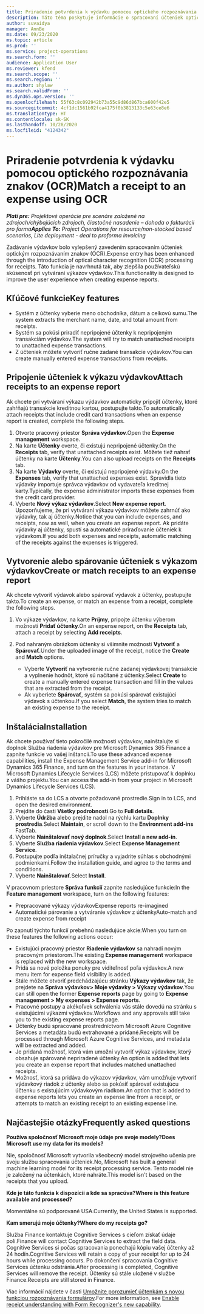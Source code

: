 ```yaml
---
title: Priradenie potvrdenia k výdavku pomocou optického rozpoznávania znakov (OCR)
description: Táto téma poskytuje informácie o spracovaní účteniek optickým rozpoznávaním znakov (OCR).
author: suvaidya
manager: AnnBe
ms.date: 09/23/2020
ms.topic: article
ms.prod: ''
ms.service: project-operations
ms.search.form: ''
audience: Application User
ms.reviewer: kfend
ms.search.scope: ''
ms.search.region: ''
ms.author: shylaw
ms.search.validFrom: ''
ms.dyn365.ops.version: ''
ms.openlocfilehash: 55f63c8c092942b73a55c9d86d867bca600f42e5
ms.sourcegitcommit: 4cf1dc1561b92fca4175f0b3813133c5e63ce8e6
ms.translationtype: HT
ms.contentlocale: sk-SK
ms.lasthandoff: 10/28/2020
ms.locfileid: "4124342"
---
```

# <a name="match-a-receipt-to-an-expense-using-ocr"></a><span data-ttu-id="1b09e-103">Priradenie potvrdenia k výdavku pomocou optického rozpoznávania znakov (OCR)</span><span class="sxs-lookup"><span data-stu-id="1b09e-103">Match a receipt to an expense using OCR</span></span>

<span data-ttu-id="1b09e-104">_**Platí pre:** Projektové operácie pre scenáre založené na zdrojoch/chýbajúcich zdrojoch, čiastočné nasadenie – dohoda o fakturácii pro forma_</span><span class="sxs-lookup"><span data-stu-id="1b09e-104">_**Applies To:** Project Operations for resource/non-stocked based scenarios, Lite deployment - deal to proforma invoicing_</span></span>

<span data-ttu-id="1b09e-105">Zadávanie výdavkov bolo vylepšený zavedením spracovaním účteniek optickým rozpoznávaním znakov (OCR).</span><span class="sxs-lookup"><span data-stu-id="1b09e-105">Expense entry has been enhanced through the introduction of optical character recognition (OCR) processing for receipts.</span></span> <span data-ttu-id="1b09e-106">Táto funkcia je navrhnutá tak, aby zlepšila používateľskú skúsenosť pri vytváraní výkazov výdavkov.</span><span class="sxs-lookup"><span data-stu-id="1b09e-106">This functionality is designed to improve the user experience when creating expense reports.</span></span>

## <a name="key-features"></a><span data-ttu-id="1b09e-107">Kľúčové funkcie</span><span class="sxs-lookup"><span data-stu-id="1b09e-107">Key features</span></span>

- <span data-ttu-id="1b09e-108">Systém z účtenky vyberie meno obchodníka, dátum a celkovú sumu.</span><span class="sxs-lookup"><span data-stu-id="1b09e-108">The system extracts the merchant name, date, and total amount from receipts.</span></span>
- <span data-ttu-id="1b09e-109">Systém sa pokúsi priradiť nepripojené účtenky k nepripojeným transakciám výdavkov.</span><span class="sxs-lookup"><span data-stu-id="1b09e-109">The system will try to match unattached receipts to unattached expense transactions.</span></span>
- <span data-ttu-id="1b09e-110">Z účteniek môžete vytvoriť ručne zadané transakcie výdavkov.</span><span class="sxs-lookup"><span data-stu-id="1b09e-110">You can create manually entered expense transactions from receipts.</span></span>

## <a name="attach-receipts-to-an-expense-report"></a><span data-ttu-id="1b09e-111">Pripojenie účteniek k výkazu výdavkov</span><span class="sxs-lookup"><span data-stu-id="1b09e-111">Attach receipts to an expense report</span></span>

<span data-ttu-id="1b09e-112">Ak chcete pri vytváraní výkazu výdavkov automaticky pripojiť účtenky, ktoré zahŕňajú transakcie kreditnou kartou, postupujte takto.</span><span class="sxs-lookup"><span data-stu-id="1b09e-112">To automatically attach receipts that include credit card transactions when an expense report is created, complete the following steps.</span></span>

  1. <span data-ttu-id="1b09e-113">Otvorte pracovný priestor **Správa výdavkov**.</span><span class="sxs-lookup"><span data-stu-id="1b09e-113">Open the **Expense management** workspace.</span></span>
  2. <span data-ttu-id="1b09e-114">Na karte **Účtenky** overte, či existujú nepripojené účtenky.</span><span class="sxs-lookup"><span data-stu-id="1b09e-114">On the **Receipts** tab, verify that unattached receipts exist.</span></span> <span data-ttu-id="1b09e-115">Môžete tiež nahrať účtenky na karte **Účtenky**.</span><span class="sxs-lookup"><span data-stu-id="1b09e-115">You can also upload receipts on the **Receipts** tab.</span></span>
  3. <span data-ttu-id="1b09e-116">Na karte **Výdavky** overte, či existujú nepripojené výdavky.</span><span class="sxs-lookup"><span data-stu-id="1b09e-116">On the **Expenses** tab, verify that unattached expenses exist.</span></span> <span data-ttu-id="1b09e-117">Spravidla tieto výdavky importuje správca výdavkov od vydavateľa kreditnej karty.</span><span class="sxs-lookup"><span data-stu-id="1b09e-117">Typically, the expense administrator imports these expenses from the credit card provider.</span></span>
  4. <span data-ttu-id="1b09e-118">Vyberte **Nový výkaz výdavkov**.</span><span class="sxs-lookup"><span data-stu-id="1b09e-118">Select **New expense report**.</span></span> <span data-ttu-id="1b09e-119">Upozorňujeme, že pri vytváraní výkazu výdavkov môžete zahrnúť ako výdavky, tak aj účtenky.</span><span class="sxs-lookup"><span data-stu-id="1b09e-119">Notice that you can include expenses, and receipts, now as well, when you create an expense report.</span></span> <span data-ttu-id="1b09e-120">Ak pridáte výdavky aj účtenky, spustí sa automatické priraďovanie účteniek k výdavkom.</span><span class="sxs-lookup"><span data-stu-id="1b09e-120">If you add both expenses and receipts, automatic matching of the receipts against the expenses is triggered.</span></span>

## <a name="create-or-match-receipts-to-an-expense-report"></a><span data-ttu-id="1b09e-121">Vytvorenie alebo spárovanie účteniek s výkazom výdavkov</span><span class="sxs-lookup"><span data-stu-id="1b09e-121">Create or match receipts to an expense report</span></span>
<span data-ttu-id="1b09e-122">Ak chcete vytvoriť výdavok alebo spárovať výdavok z účtenky, postupujte takto.</span><span class="sxs-lookup"><span data-stu-id="1b09e-122">To create an expense, or match an expense from a receipt, complete the following steps.</span></span>

  1. <span data-ttu-id="1b09e-123">Vo výkaze výdavkov, na karte **Príjmy**, pripojte účtenku výberom možnosti **Pridať účtenky**.</span><span class="sxs-lookup"><span data-stu-id="1b09e-123">On an expense report, on the **Receipts** tab, attach a receipt by selecting **Add receipts**.</span></span>
  2. <span data-ttu-id="1b09e-124">Pod nahraným obrázkom účtenky si všimnite možnosti **Vytvoriť** a **Spárovať**.</span><span class="sxs-lookup"><span data-stu-id="1b09e-124">Under the uploaded image of the receipt, notice the **Create** and **Match** options.</span></span>

      - <span data-ttu-id="1b09e-125">Vyberte **Vytvoriť** na vytvorenie ručne zadanej výdavkovej transakcie a vyplnenie hodnôt, ktoré sú načítané z účtenky.</span><span class="sxs-lookup"><span data-stu-id="1b09e-125">Select **Create** to create a manually entered expense transaction and fill in the values that are extracted from the receipt.</span></span>
      - <span data-ttu-id="1b09e-126">Ak vyberiete **Spárovať**, systém sa pokúsi spárovať existujúci výdavok s účtenkou.</span><span class="sxs-lookup"><span data-stu-id="1b09e-126">If you select **Match**, the system tries to match an existing expense to the receipt.</span></span>

## <a name="installation"></a><span data-ttu-id="1b09e-127">Inštalácia</span><span class="sxs-lookup"><span data-stu-id="1b09e-127">Installation</span></span>

<span data-ttu-id="1b09e-128">Ak chcete používať tieto pokročilé možnosti výdavkov, nainštalujte si doplnok Služba riadenia výdavkov pre Microsoft Dynamics 365 Finance a zapnite funkcie vo vašej inštancii.</span><span class="sxs-lookup"><span data-stu-id="1b09e-128">To use these advanced expense capabilities, install the Expense Management Service add-in for Microsoft Dynamics 365 Finance, and turn on the features in your instance.</span></span> <span data-ttu-id="1b09e-129">V Microsoft Dynamics Lifecycle Services (LCS) môžete pristupovať k doplnku z vášho projektu.</span><span class="sxs-lookup"><span data-stu-id="1b09e-129">You can access the add-in from your project in Microsoft Dynamics Lifecycle Services (LCS).</span></span>

1. <span data-ttu-id="1b09e-130">Prihláste sa do LCS a otvorte požadované prostredie.</span><span class="sxs-lookup"><span data-stu-id="1b09e-130">Sign in to LCS, and open the desired environment.</span></span>
2. <span data-ttu-id="1b09e-131">Prejdite do časti **Všetky podrobnosti**.</span><span class="sxs-lookup"><span data-stu-id="1b09e-131">Go to **Full details**.</span></span>
3. <span data-ttu-id="1b09e-132">Vyberte **Údržba** alebo prejdite nadol na rýchlu kartu **Doplnky prostredia**.</span><span class="sxs-lookup"><span data-stu-id="1b09e-132">Select **Maintain**, or scroll down to the **Environment add-ins** FastTab.</span></span>
4. <span data-ttu-id="1b09e-133">Vyberte **Nainštalovať nový doplnok**.</span><span class="sxs-lookup"><span data-stu-id="1b09e-133">Select **Install a new add-in**.</span></span>
5. <span data-ttu-id="1b09e-134">Vyberte **Služba riadenia výdavkov**.</span><span class="sxs-lookup"><span data-stu-id="1b09e-134">Select **Expense Management Service**.</span></span>
6. <span data-ttu-id="1b09e-135">Postupujte podľa inštalačnej príručky a vyjadrite súhlas s obchodnými podmienkami.</span><span class="sxs-lookup"><span data-stu-id="1b09e-135">Follow the installation guide, and agree to the terms and conditions.</span></span>
7. <span data-ttu-id="1b09e-136">Vyberte **Nainštalovať**.</span><span class="sxs-lookup"><span data-stu-id="1b09e-136">Select **Install**.</span></span>

<span data-ttu-id="1b09e-137">V pracovnom priestore **Správa funkcií** zapnite nasledujúce funkcie:</span><span class="sxs-lookup"><span data-stu-id="1b09e-137">In the **Feature management** workspace, turn on the following features:</span></span>

- <span data-ttu-id="1b09e-138">Prepracované výkazy výdavkov</span><span class="sxs-lookup"><span data-stu-id="1b09e-138">Expense reports re-imagined</span></span>
- <span data-ttu-id="1b09e-139">Automatické párovanie a vytváranie výdavkov z účtenky</span><span class="sxs-lookup"><span data-stu-id="1b09e-139">Auto-match and create expense from receipt</span></span>

<span data-ttu-id="1b09e-140">Po zapnutí týchto funkcií prebehnú nasledujúce akcie:</span><span class="sxs-lookup"><span data-stu-id="1b09e-140">When you turn on these features the following actions occur:</span></span>

- <span data-ttu-id="1b09e-141">Existujúci pracovný priestor **Riadenie výdavkov** sa nahradí novým pracovným priestorom.</span><span class="sxs-lookup"><span data-stu-id="1b09e-141">The existing **Expense management** workspace is replaced with the new workspace.</span></span>
- <span data-ttu-id="1b09e-142">Pridá sa nové položka ponuky pre viditeľnosť poľa výdavkov.</span><span class="sxs-lookup"><span data-stu-id="1b09e-142">A new menu item for expense field visibility is added.</span></span>
- <span data-ttu-id="1b09e-143">Stále môžete otvoriť predchádzajúcu stránku **Výkazy výdavkov** tak, že prejdete na **Správa výdavkov> Moje výdavky > Výkazy výdavkov**.</span><span class="sxs-lookup"><span data-stu-id="1b09e-143">You can still open the former **Expense reports** page by going to **Expense management > My expenses > Expense reports**.</span></span>
- <span data-ttu-id="1b09e-144">Pracovné postupy a akékoľvek schválenia vás stále dovedú na stránku s existujúcimi výkazmi výdavkov.</span><span class="sxs-lookup"><span data-stu-id="1b09e-144">Workflows and any approvals still take you to the existing expense reports page.</span></span>
- <span data-ttu-id="1b09e-145">Účtenky budú spracované prostredníctvom Microsoft Azure Cognitive Services a metadáta budú extrahované a pridané.</span><span class="sxs-lookup"><span data-stu-id="1b09e-145">Receipts will be processed through Microsoft Azure Cognitive Services, and metadata will be extracted and added.</span></span>
- <span data-ttu-id="1b09e-146">Je pridaná možnosť, ktorá vám umožní vytvoriť výkaz výdavkov, ktorý obsahuje spárované nepriradené účtenky.</span><span class="sxs-lookup"><span data-stu-id="1b09e-146">An option is added that lets you create an expense report that includes matched unattached receipts.</span></span>
- <span data-ttu-id="1b09e-147">Možnosť, ktorá sa pridáva do výkazov výdavkov, vám umožňuje vytvoriť výdavkový riadok z účtenky alebo sa pokúsiť spárovať existujúcu účtenku s existujúcim výdavkovým riadkom.</span><span class="sxs-lookup"><span data-stu-id="1b09e-147">An option that is added to expense reports lets you create an expense line from a receipt, or attempts to match an existing receipt to an existing expense line.</span></span>

## <a name="frequently-asked-questions"></a><span data-ttu-id="1b09e-148">Najčastejšie otázky</span><span class="sxs-lookup"><span data-stu-id="1b09e-148">Frequently asked questions</span></span>

<span data-ttu-id="1b09e-149">**Používa spoločnosť Microsoft moje údaje pre svoje modely?**</span><span class="sxs-lookup"><span data-stu-id="1b09e-149">**Does Microsoft use my data for its models?**</span></span>

<span data-ttu-id="1b09e-150">Nie, spoločnosť Microsoft vytvorila všeobecný model strojového učenia pre svoju službu spracovania účteniek.</span><span class="sxs-lookup"><span data-stu-id="1b09e-150">No, Microsoft has built a general machine learning model for its receipt processing service.</span></span> <span data-ttu-id="1b09e-151">Tento model nie je založený na účtenkách, ktoré nahráte.</span><span class="sxs-lookup"><span data-stu-id="1b09e-151">This model isn't based on the receipts that you upload.</span></span>

<span data-ttu-id="1b09e-152">**Kde je táto funkcia k dispozícii a kde sa spracúva?**</span><span class="sxs-lookup"><span data-stu-id="1b09e-152">**Where is this feature available and processed?**</span></span>

<span data-ttu-id="1b09e-153">Momentálne sú podporované USA.</span><span class="sxs-lookup"><span data-stu-id="1b09e-153">Currently, the United States is supported.</span></span>

<span data-ttu-id="1b09e-154">**Kam smerujú moje účtenky?**</span><span class="sxs-lookup"><span data-stu-id="1b09e-154">**Where do my receipts go?**</span></span>

<span data-ttu-id="1b09e-155">Služba Finance kontaktuje Cognitive Services s cieľom získať údaje polí.</span><span class="sxs-lookup"><span data-stu-id="1b09e-155">Finance will contact Cognitive Services to extract the field data.</span></span> <span data-ttu-id="1b09e-156">Cognitive Services si počas spracovania ponechajú kópiu vašej účtenky až 24 hodín.</span><span class="sxs-lookup"><span data-stu-id="1b09e-156">Cognitive Services will retain a copy of your receipt for up to 24 hours while processing occurs.</span></span> <span data-ttu-id="1b09e-157">Po dokončení spracovania Cognitive Services účtenku odstránia.</span><span class="sxs-lookup"><span data-stu-id="1b09e-157">After processing is completed, Cognitive Services will remove the receipt.</span></span> <span data-ttu-id="1b09e-158">Účtenky sú stále uložené v službe Finance.</span><span class="sxs-lookup"><span data-stu-id="1b09e-158">Receipts are still stored in Finance.</span></span>

<span data-ttu-id="1b09e-159">Viac informácií nájdete v časti [Umožnite porozumieť účtenkám s novou funkciou rozpoznávania formulárov](https://azure.microsoft.com/blog/enable-receipt-understanding-with-form-recognizer-s-new-capability/).</span><span class="sxs-lookup"><span data-stu-id="1b09e-159">For more information, see [Enable receipt understanding with Form Recognizer's new capability](https://azure.microsoft.com/blog/enable-receipt-understanding-with-form-recognizer-s-new-capability/).</span></span>
